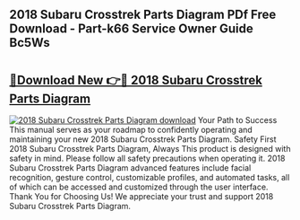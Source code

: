 ## 2018 Subaru Crosstrek Parts Diagram PDf Free Download - Part-k66 Service Owner Guide Bc5Ws

# <h2><a href="http://dfovvv.blite.top/?on=2018+Subaru+Crosstrek+Parts+Diagram">🔗Download New 👉🔴 2018 Subaru Crosstrek Parts Diagram</a></h2>

[![2018 Subaru Crosstrek Parts Diagram download](https://i.imgur.com/lujVjoI.png)](http://dfovvv.blite.top/?on=2018+Subaru+Crosstrek+Parts+Diagram)
Your Path to Success This manual serves as your roadmap to confidently operating and maintaining your new 2018 Subaru Crosstrek Parts Diagram. Safety First 2018 Subaru Crosstrek Parts Diagram, Always This product is designed with safety in mind. Please follow all safety precautions when operating it. 2018 Subaru Crosstrek Parts Diagram advanced features include facial recognition, gesture control, customizable profiles, and automated tasks, all of which can be accessed and customized through the user interface. Thank You for Choosing Us! We appreciate your trust and support 2018 Subaru Crosstrek Parts Diagram.
